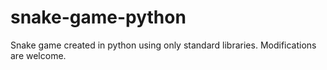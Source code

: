 # snake-game-python

Snake game created in python using only standard libraries. Modifications are welcome.
